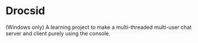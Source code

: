 # Drocsid
(Windows only) A learning project to make a multi-threaded multi-user chat server and client purely using the console.
